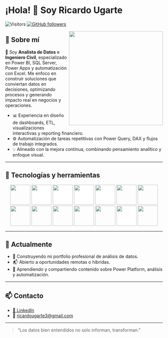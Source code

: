# ¡Hola! 👋 Soy Ricardo Ugarte  
![Visitors](https://visitor-badge.laobi.icu/badge?page_id=Ricardo-Ugarte.readme) [![GitHub followers](https://img.shields.io/github/followers/Ricardo-Ugarte?style=social)](https://github.com/Ricardo-Ugarte?tab=followers)

<img align="right" width="300px" src="https://github.com/Ricardo-Ugarte/Ricardo-Ugarte/blob/main/GIF.gif" />

## 📌 Sobre mí

🎯 Soy **Analista de Datos** e **Ingeniero Civil**, especializado en Power BI, SQL Server, Power Apps y automatización con Excel. Me enfoco en construir soluciones que conviertan datos en decisiones, optimizando procesos y generando impacto real en negocios y operaciones.

- 📊 Experiencia en diseño de dashboards, ETL, visualizaciones interactivas y reporting financiero.
- ⚙️ Automatización de tareas repetitivas con Power Query, DAX y flujos de trabajo integrados.
- 💡 Alineado con la mejora continua, combinando pensamiento analítico y enfoque visual.


---

## 🧰 Tecnologías y herramientas

<p align="center"><img src="https://cdn.jsdelivr.net/gh/devicons/devicon/icons/excel/excel-original.svg" style="height: 4rem"/>
<img src="https://cdn.jsdelivr.net/gh/devicons/devicon/icons/microsoftsqlserver/microsoftsqlserver-original.svg" style="height:4rem; background-color:white"/>
<img src="https://cdn.jsdelivr.net/gh/devicons/devicon/icons/express/express-original-wordmark.svg" style="height: 4rem; background-color:white"/>
<img src="https://i.pinimg.com/736x/ff/ca/de/ffcade7ea39de9b876eb76bbbd4fedb5.jpg" style="height: 4rem; background-color:white"/>
<img src="https://cdn.jsdelivr.net/gh/devicons/devicon/icons/redux/redux-original.svg" style="height: 4rem; background-color:white"/>
<img src="https://cdn.jsdelivr.net/gh/devicons/devicon/icons/html5/html5-original-wordmark.svg" style="height: 4rem"/>
<img src="https://cdn.jsdelivr.net/gh/devicons/devicon/icons/css3/css3-original-wordmark.svg" style="height: 4rem"/>
<img src="https://cdn.jsdelivr.net/gh/devicons/devicon/icons/javascript/javascript-plain.svg" style="height: 4rem"/>
<img src="https://cdn.jsdelivr.net/gh/devicons/devicon/icons/bootstrap/bootstrap-plain-wordmark.svg"  style="height: 4rem"/>
<img src="https://cdn.jsdelivr.net/gh/devicons/devicon/icons/materialui/materialui-plain.svg" style="height: 4rem"/>
<img src="https://cdn.jsdelivr.net/gh/devicons/devicon/icons/npm/npm-original-wordmark.svg" style="height: 4rem"/>
<img src="https://cdn.jsdelivr.net/gh/devicons/devicon/icons/git/git-plain.svg" style="height: 4rem"/>
<img src="https://cdn.jsdelivr.net/gh/devicons/devicon/icons/github/github-original-wordmark.svg" style="height: 4rem; background-color:white"/>
<img src="https://cdn.jsdelivr.net/gh/devicons/devicon/icons/python/python-original.svg"  style="height: 4rem"/>
</p>


---

## 🎯 Actualmente

- 🚀 Construyendo mi portfolio profesional de análisis de datos.
- 📬 Abierto a oportunidades remotas o híbridas.
- 🧠 Aprendiendo y compartiendo contenido sobre Power Platform, análisis y automatización.

---

## 📫 Contacto

- [🔗 LinkedIn](https://www.linkedin.com/in/ricardo-ugarte)
- 📧 ricardougarte3@gmail.com

---

> “Los datos bien entendidos no solo informan, transforman.”

